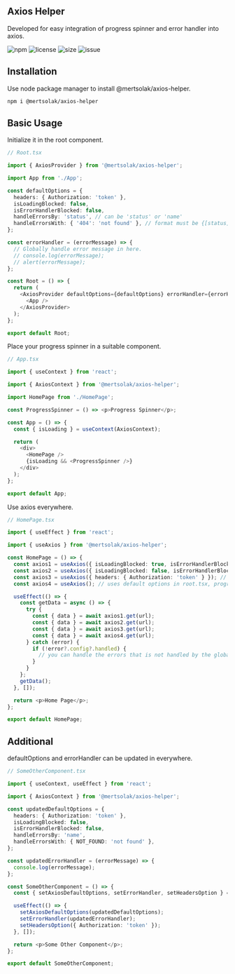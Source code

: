 ## Axios Helper

Developed for easy integration of progress spinner and error handler into axios.

![npm](https://img.shields.io/npm/v/@mertsolak/axios-helper)
![license](https://img.shields.io/npm/l/@mertsolak/axios-helper)
![size](https://img.shields.io/bundlephobia/min/@mertsolak/axios-helper)
![issue](https://img.shields.io/github/issues/mert-solak/axios-helper)

## Installation

Use node package manager to install @mertsolak/axios-helper.

```bash
npm i @mertsolak/axios-helper
```

## Basic Usage

Initialize it in the root component.

```typescript
// Root.tsx

import { AxiosProvider } from '@mertsolak/axios-helper';

import App from './App';

const defaultOptions = {
  headers: { Authorization: 'token' },
  isLoadingBlocked: false,
  isErrorHandlerBlocked: false,
  handleErrorsBy: 'status', // can be 'status' or 'name'
  handleErrorsWith: { '404': 'not found' }, // format must be {[status]: 'error message'} or {[name]: 'error message'} depends on the handleErrorsBy option
};

const errorHandler = (errorMessage) => {
  // Globally handle error message in here.
  // console.log(errorMessage);
  // alert(errorMessage);
};

const Root = () => {
  return (
    <AxiosProvider defaultOptions={defaultOptions} errorHandler={errorHandler}>
      <App />
    </AxiosProvider>
  );
};

export default Root;
```

Place your progress spinner in a suitable component.

```typescript
// App.tsx

import { useContext } from 'react';

import { AxiosContext } from '@mertsolak/axios-helper';

import HomePage from './HomePage';

const ProgressSpinner = () => <p>Progress Spinner</p>;

const App = () => {
  const { isLoading } = useContext(AxiosContext);

  return (
    <div>
      <HomePage />
      {isLoading && <ProgressSpinner />}
    </div>
  );
};

export default App;
```

Use axios everywhere.

```typescript
// HomePage.tsx

import { useEffect } from 'react';

import { useAxios } from '@mertsolak/axios-helper';

const HomePage = () => {
  const axios1 = useAxios({ isLoadingBlocked: true, isErrorHandlerBlocked: true }); // progress spinner and global error handler blocked
  const axios2 = useAxios({ isLoadingBlocked: false, isErrorHandlerBlocked: false }); // progress spinner and global error handler not blocked
  const axios3 = useAxios({ headers: { Authorization: 'token' } }); // uses default options with additional headers
  const axios4 = useAxios(); // uses default options in root.tsx, progress spinner and global error handler not blocked

  useEffect(() => {
    const getData = async () => {
      try {
        const { data } = await axios1.get(url);
        const { data } = await axios2.get(url);
        const { data } = await axios3.get(url);
        const { data } = await axios4.get(url);
      } catch (error) {
        if (!error?.config?.handled) {
          // you can handle the errors that is not handled by the global error handler in here.
        }
      }
    };
    getData();
  }, []);

  return <p>Home Page</p>;
};

export default HomePage;
```

## Additional

defaultOptions and errorHandler can be updated in everywhere.

```typescript
// SomeOtherComponent.tsx

import { useContext, useEffect } from 'react';

import { AxiosContext } from '@mertsolak/axios-helper';

const updatedDefaultOptions = {
  headers: { Authorization: 'token' },
  isLoadingBlocked: false,
  isErrorHandlerBlocked: false,
  handleErrorsBy: 'name',
  handleErrorsWith: { NOT_FOUND: 'not found' },
};

const updatedErrorHandler = (errorMessage) => {
  console.log(errorMessage);
};

const SomeOtherComponent = () => {
  const { setAxiosDefaultOptions, setErrorHandler, setHeadersOption } = useContext(AxiosContext);

  useEffect(() => {
    setAxiosDefaultOptions(updatedDefaultOptions);
    setErrorHandler(updatedErrorHandler);
    setHeadersOption({ Authorization: 'token' });
  }, []);

  return <p>Some Other Component</p>;
};

export default SomeOtherComponent;
```
